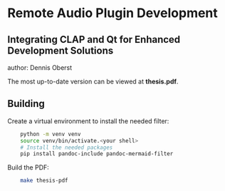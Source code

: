 # Remote Audio Plugin Development

## Integrating CLAP and Qt for Enhanced Development Solutions

author: Dennis Oberst

The most up-to-date version can be viewed at **thesis.pdf**.

## Building

Create a virtual environment to install the needed filter:

```bash
    python -m venv venv
    source venv/bin/activate.<your shell>
    # Install the needed packages
    pip install pandoc-include pandoc-mermaid-filter
```

Build the PDF:

```bash
    make thesis-pdf
```
